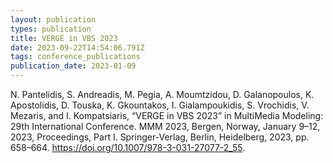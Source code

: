 ```yaml
---
layout: publication
types: publication
title: VERGE in VBS 2023
date: 2023-09-22T14:54:06.791Z
tags: conference_publications
publication_date: 2023-01-09
---
```

<!--StartFragment-->

N. Pantelidis, S. Andreadis, M. Pegia, A. Moumtzidou, D. Galanopoulos, K. Apostolidis, D. Touska, K. Gkountakos, I. Gialampoukidis, S. Vrochidis, V. Mezaris, and I. Kompatsiaris, “VERGE in VBS 2023” in MultiMedia Modeling: 29th International Conference. MMM 2023, Bergen, Norway, January 9–12, 2023, Proceedings, Part I. Springer-Verlag, Berlin, Heidelberg, 2023, pp. 658–664. https://doi.org/10.1007/978-3-031-27077-2_55.

<!--EndFragment-->